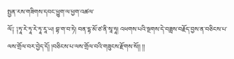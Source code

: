 ﻿  
སྤྱན་རས་གཟིགས་དབང་ཕྱུག་ལ་ཕྱག་འཚལ་  
ལོ༑ ༑ཏཱ་རེ་ཏཱ་རེ་ཏཱ་རཱ་ཡ། བྷ་ག་བ་ཏེ། བན་དྷ་མོ་ཙ་ནི་སཱ་ཧཱ། འཕགས་པའི་སྔགས་དེ་བཟླས་བརྗོད་བྱས་ན་བཅིངས་པ་ལས་གྲོལ་བར་བྱེད་དོ། །བཅིངས་པ་ལས་གྲོལ་བའི་གཟུངས་རྫོགས་སོ།། །།  
  

